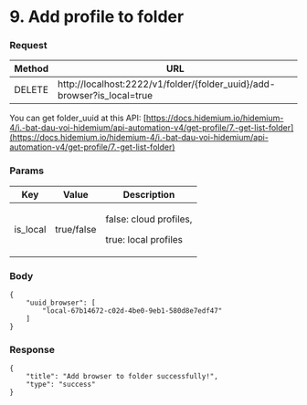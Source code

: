 # 9. Add profile to folder

### **Request** <a href="#request-1" id="request-1"></a>

| Method | URL                                                                       |
| ------ | ------------------------------------------------------------------------- |
| DELETE | http://localhost:2222/v1/folder/{folder\_uuid}/add-browser?is\_local=true |

You can get folder\_uuid at this API:  [https://docs.hidemium.io/hidemium-4/i.-bat-dau-voi-hidemium/api-automation-v4/get-profile/7.-get-list-folder](https://docs.hidemium.io/hidemium-4/i.-bat-dau-voi-hidemium/api-automation-v4/get-profile/7.-get-list-folder)



### **Params** <a href="#body-1" id="body-1"></a>

| Key       | Value      | Description                                              |
| --------- | ---------- | -------------------------------------------------------- |
| is\_local | true/false | <p>false: cloud profiles,</p><p>true: local profiles</p> |

### **Body** <a href="#body-1-1" id="body-1-1"></a>

```
{
    "uuid_browser": [
        "local-67b14672-c02d-4be0-9eb1-580d8e7edf47"
    ]
}
```

### **Response** <a href="#id-3.-response" id="id-3.-response"></a>

```
{
    "title": "Add browser to folder successfully!",
    "type": "success"
}
```
